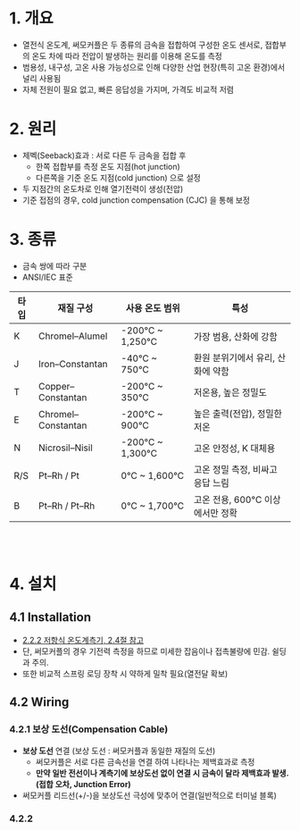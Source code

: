 # 1. 개요
- 열전식 온도계, 써모커플은 두 종류의 금속을 접합하여 구성한 온도 센서로, 접합부의 온도 차에 따라 전압이 발생하는 원리를 이용해 온도를 측정
- 범용성, 내구성, 고온 사용 가능성으로 인해 다양한 산업 현장(특히 고온 환경)에서 널리 사용됨
- 자체 전원이 필요 없고, 빠른 응답성을 가지며, 가격도 비교적 저렴

# 2. 원리
- 제벡(Seeback)효과 : 서로 다른 두 금속을 접합 후
  - 한쪽 접합부를 측정 온도 지점(hot junction)
  - 다른쪽을 기준 온도 지점(cold junction) 으로 설정
- 두 지점간의 온도차로 인해 열기전력이 생성(전압)
- 기준 접점의 경우, cold junction compensation (CJC) 을 통해 보정

# 3. 종류
- 금속 쌍에 따라 구분
- ANSI/IEC 표준

|타입|재질 구성|사용 온도 범위|특성|
|----|-------|-------------|-----|
|K|	Chromel–Alumel|	-200°C ~ 1,250°C|	가장 범용, 산화에 강함|
|J|	Iron–Constantan|	-40°C ~ 750°C|	환원 분위기에서 유리, 산화에 약함|
|T|	Copper–Constantan|	-200°C ~ 350°C|	저온용, 높은 정밀도|
|E|	Chromel–Constantan|	-200°C ~ 900°C|	높은 출력(전압), 정밀한 저온|
|N|	Nicrosil–Nisil|	-200°C ~ 1,300°C|	고온 안정성, K 대체용|
|R/S|	Pt–Rh / Pt|	0°C ~ 1,600°C|	고온 정밀 측정, 비싸고 응답 느림|
|B|	Pt–Rh / Pt–Rh|	0°C ~ 1,700°C|	고온 전용, 600°C 이상에서만 정확|

</BR></BR>

# 4. 설치

## 4.1 Installation
- [2.2.2 저항식 온도계측기, 2.4절 참고](InC/2.%20센서/2.2%20온도%20계측/2.2.2%20저항식%20온도계측기/README.md)
- 단, 써모커플의 경우 기전력 측정을 하므로 미세한 잡음이나 접촉불량에 민감. 쉴딩과 주의.
- 또한 비교적 스프링 로딩 장착 시 약하게 밀착 필요(열전달 확보)

## 4.2 Wiring

### 4.2.1 보상 도선(Compensation Cable)
- <B>보상 도선</B> 연결 (보상 도선 : 써모커플과 동일한 재질의 도선)
  - 써모커플은 서로 다른 금속선을 연결 하여 나타나는 제백효과로 측정
  - <B>만약 일반 전선이나 계측기에 보상도선 없이 연결 시 금속이 달라 제백효과 발생. (접합 오차, Junction Error)</B>
- 써모커플 리드선(+/-)을 보상도선 극성에 맞추어 연결(일반적으로 터미널 블록)

### 4.2.2 
